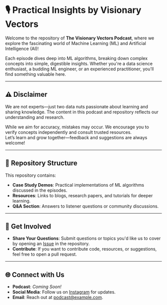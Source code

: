# 🎙️ Practical Insights by Visionary Vectors  

Welcome to the repository of **The Visionary Vectors Podcast**, where we explore the fascinating world of Machine Learning (ML) and Artificial Intelligence (AI)!  

Each episode dives deep into ML algorithms, breaking down complex concepts into simple, digestible insights. Whether you're a data science enthusiast, a budding ML engineer, or an experienced practitioner, you'll find something valuable here.  

---

## ⚠️ Disclaimer  

We are not experts—just two data nuts passionate about learning and sharing knowledge. The content in this podcast and repository reflects our understanding and research.  

While we aim for accuracy, mistakes may occur. We encourage you to verify concepts independently and consult trusted resources.  
Let’s learn and grow together—feedback and suggestions are always welcome!  

---

## 📌 Repository Structure  

This repository contains:
- **Case Study Demos**: Practical implementations of ML algorithms discussed in the episodes.
- **Resources**: Links to blogs, research papers, and tutorials for deeper learning.
- **Q&A Section**: Answers to listener questions or community discussions.

---

## 🙌 Get Involved  

- **Share Your Questions**: Submit questions or topics you'd like us to cover by opening an [Issue](#) in the repository.
- **Contribute**: If you want to contribute code, resources, or suggestions, feel free to open a pull request.  

---

## 🌐 Connect with Us  

- **Podcast**: *Coming Soon!*  
- **Social Media**: Follow us on [Instagram](https://www.instagram.com/thevisionaryvectorspodcast/?igsh=MXB2cndmdW54eGNjMg%3D%3D) for updates.
- **Email**: Reach out at [podcast@example.com](mailto:podcast@example.com).  
